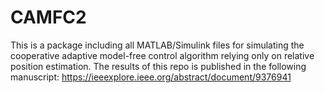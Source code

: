 # CAMFC2
This is a package including all MATLAB/Simulink files for simulating the cooperative adaptive model-free control algorithm relying only on relative position estimation.
The results of this repo is published in the following manuscript:
https://ieeexplore.ieee.org/abstract/document/9376941

